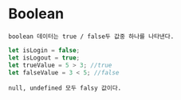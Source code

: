 # Boolean

```
boolean 데이터는 true / false두 값중 하나를 나타낸다.
```

```js
let isLogin = false;
let isLogout = true;
let trueValue = 5 > 3; //true
let falseValue = 3 < 5; //false
```

```
null, undefined 모두 falsy 값이다.
```
